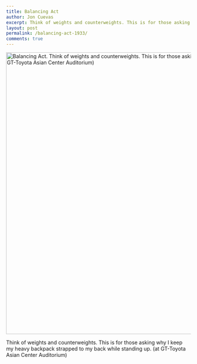 ```yaml
---
title: Balancing Act
author: Jon Cuevas
excerpt: Think of weights and counterweights. This is for those asking why I keep my heavy backpack strapped to my back while standing up.
layout: post
permalink: /balancing-act-1933/
comments: true
---
```

<div class="row">
	<div class="large-8 columns">
		<img title="Balancing Act" alt="Balancing Act. Think of weights and counterweights. This is for those asking why I keep my heavy backpack strapped to my back while standing up. (at GT-Toyota Asian Center Auditorium)" src="{{ site.baseurl }}/assets/images/legacy/20130713-233703.jpg" width="1024" height="768" />		
	</div>
	<div class="large-4 columns">
		<p class="lead">Think of weights and counterweights. This is for those asking why I keep my heavy backpack strapped to my back while standing up. (at GT-Toyota Asian Center Auditorium)</p>		
	</div>
</div>


